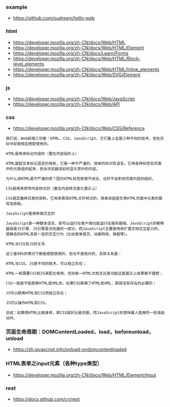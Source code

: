 

### example
- https://github.com/oudream/hello-web


### html
- https://developer.mozilla.org/zh-CN/docs/Web/HTML
- https://developer.mozilla.org/zh-CN/docs/Web/HTML/Element
- https://developer.mozilla.org/zh-CN/docs/Learn/Forms
- https://developer.mozilla.org/zh-CN/docs/Web/HTML/Block-level_elements
- https://developer.mozilla.org/zh-CN/docs/Web/HTML/Inline_elements
- https://developer.mozilla.org/zh-CN/docs/Web/SVG/Element


### js
- https://developer.mozilla.org/zh-CN/docs/Web/JavaScript
- https://developer.mozilla.org/zh-CN/docs/Web/API


### css
- https://developer.mozilla.org/zh-CN/docs/Web/CSS/Reference


```text
我们说，Web前端三剑客：HTML、CSS、JavaScript，它们看上去是三种不同的技术，但在实际中却是相互搭配使用的。

HTML是用来标记内容的（重在内容组织上）

HTML是超文本标记语言的简称，它是一种不严谨的、简单的标识性语言。它用各种标签将页面中的元素组织起来，告诉浏览器该如何显示其中的内容。

为什么说HTML是不严谨的呢？因为HTML标签即使不闭合，也并不会影响页面内容的组织。

CSS是用来修饰内容样式的（重在内容样式美化展示上）

CSS是层叠样式表的简称，它用来表现HTML文件样式的，简单说就是负责HTML页面中元素的展现及排版。

JavaScript是用来做交互的

JavaScript是一种脚本语言，即可以运行在客户端也能运行在服务器端。JavaScript的解释器就是JS引擎，JS引擎是浏览器的一部分。而JavaScript主要是用来扩展文档交互能力的，使静态的HTML具有一定的交互行为（比如表单提交、动画特效、弹窗等）。

HTML与CSS及JS的关系

这三者99%的情况下都是搭配使用的，但也不是绝对的，具体关系是：

HTML与CSS、JS是不同的技术，可以独立存在；

HTML一般需要CSS和JS来配合使用，否则单一HTML文档无论是功能还是展示上效果都不理想；

CSS一般是不能脱离HTML或XML的，如果CSS脱离了HTML和XML，那就没有存在的必要的；

JS可以脱离HTML和CSS而独立存在；

JS可以操作HTML和CSS。

总结：如果把HTML比做身体，那CSS就好比是衣服，而JavaScript则意味着人能做的一些高级动作。
```


### 页面生命周期：DOMContentLoaded，load，beforeunload，unload
- https://zh.javascript.info/onload-ondomcontentloaded


### HTML表单之input元素（各种type类型）
- https://developer.mozilla.org/zh-CN/docs/Web/HTML/Element/Input

### rest
- https://docs.github.com/cn/rest
